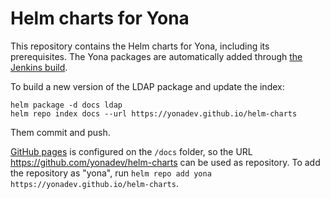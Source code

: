 # Helm charts for Yona

This repository contains the Helm charts for Yona, including its prerequisites. The Yona packages are automatically added through [the Jenkins build](https://yonadev.ci.cloudbees.com/job/build-and-test/job/master/).

To build a new version of the LDAP package and update the index:

```
helm package -d docs ldap
helm repo index docs --url https://yonadev.github.io/helm-charts
```

Them commit and push.

[GitHub pages](https://pages.github.com/) is configured on the ``/docs`` folder, so the URL https://github.com/yonadev/helm-charts can be used as repository. To add the repository as "yona", run ``helm repo add yona https://yonadev.github.io/helm-charts``.
